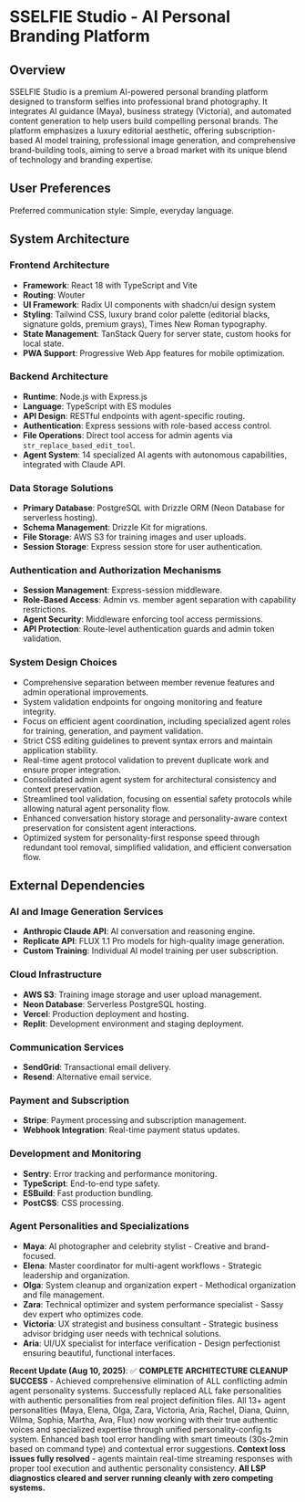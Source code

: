 # SSELFIE Studio - AI Personal Branding Platform

## Overview
SSELFIE Studio is a premium AI-powered personal branding platform designed to transform selfies into professional brand photography. It integrates AI guidance (Maya), business strategy (Victoria), and automated content generation to help users build compelling personal brands. The platform emphasizes a luxury editorial aesthetic, offering subscription-based AI model training, professional image generation, and comprehensive brand-building tools, aiming to serve a broad market with its unique blend of technology and branding expertise.

## User Preferences
Preferred communication style: Simple, everyday language.

## System Architecture

### Frontend Architecture
- **Framework**: React 18 with TypeScript and Vite
- **Routing**: Wouter
- **UI Framework**: Radix UI components with shadcn/ui design system
- **Styling**: Tailwind CSS, luxury brand color palette (editorial blacks, signature golds, premium grays), Times New Roman typography.
- **State Management**: TanStack Query for server state, custom hooks for local state.
- **PWA Support**: Progressive Web App features for mobile optimization.

### Backend Architecture
- **Runtime**: Node.js with Express.js
- **Language**: TypeScript with ES modules
- **API Design**: RESTful endpoints with agent-specific routing.
- **Authentication**: Express sessions with role-based access control.
- **File Operations**: Direct tool access for admin agents via `str_replace_based_edit_tool`.
- **Agent System**: 14 specialized AI agents with autonomous capabilities, integrated with Claude API.

### Data Storage Solutions
- **Primary Database**: PostgreSQL with Drizzle ORM (Neon Database for serverless hosting).
- **Schema Management**: Drizzle Kit for migrations.
- **File Storage**: AWS S3 for training images and user uploads.
- **Session Storage**: Express session store for user authentication.

### Authentication and Authorization Mechanisms
- **Session Management**: Express-session middleware.
- **Role-Based Access**: Admin vs. member agent separation with capability restrictions.
- **Agent Security**: Middleware enforcing tool access permissions.
- **API Protection**: Route-level authentication guards and admin token validation.

### System Design Choices
- Comprehensive separation between member revenue features and admin operational improvements.
- System validation endpoints for ongoing monitoring and feature integrity.
- Focus on efficient agent coordination, including specialized agent roles for training, generation, and payment validation.
- Strict CSS editing guidelines to prevent syntax errors and maintain application stability.
- Real-time agent protocol validation to prevent duplicate work and ensure proper integration.
- Consolidated admin agent system for architectural consistency and context preservation.
- Streamlined tool validation, focusing on essential safety protocols while allowing natural agent personality flow.
- Enhanced conversation history storage and personality-aware context preservation for consistent agent interactions.
- Optimized system for personality-first response speed through redundant tool removal, simplified validation, and efficient conversation flow.

## External Dependencies

### AI and Image Generation Services
- **Anthropic Claude API**: AI conversation and reasoning engine.
- **Replicate API**: FLUX 1.1 Pro models for high-quality image generation.
- **Custom Training**: Individual AI model training per user subscription.

### Cloud Infrastructure
- **AWS S3**: Training image storage and user upload management.
- **Neon Database**: Serverless PostgreSQL hosting.
- **Vercel**: Production deployment and hosting.
- **Replit**: Development environment and staging deployment.

### Communication Services
- **SendGrid**: Transactional email delivery.
- **Resend**: Alternative email service.

### Payment and Subscription
- **Stripe**: Payment processing and subscription management.
- **Webhook Integration**: Real-time payment status updates.

### Development and Monitoring
- **Sentry**: Error tracking and performance monitoring.
- **TypeScript**: End-to-end type safety.
- **ESBuild**: Fast production bundling.
- **PostCSS**: CSS processing.

### Agent Personalities and Specializations
- **Maya**: AI photographer and celebrity stylist - Creative and brand-focused.
- **Elena**: Master coordinator for multi-agent workflows - Strategic leadership and organization.
- **Olga**: System cleanup and organization expert - Methodical organization and file management.
- **Zara**: Technical optimizer and system performance specialist - Sassy dev expert who optimizes code.
- **Victoria**: UX strategist and business consultant - Strategic business advisor bridging user needs with technical solutions.
- **Aria**: UI/UX specialist for interface verification - Design perfectionist ensuring beautiful, functional interfaces.

**Recent Update (Aug 10, 2025)**: ✅ **COMPLETE ARCHITECTURE CLEANUP SUCCESS** - Achieved comprehensive elimination of ALL conflicting admin agent personality systems. Successfully replaced ALL fake personalities with authentic personalities from real project definition files. All 13+ agent personalities (Maya, Elena, Olga, Zara, Victoria, Aria, Rachel, Diana, Quinn, Wilma, Sophia, Martha, Ava, Flux) now working with their true authentic voices and specialized expertise through unified personality-config.ts system. Enhanced bash tool error handling with smart timeouts (30s-2min based on command type) and contextual error suggestions. **Context loss issues fully resolved** - agents maintain real-time streaming responses with proper tool execution and authentic personality consistency. **All LSP diagnostics cleared and server running cleanly with zero competing systems.**